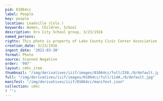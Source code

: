 ```yaml
---
pid: 01064cc
label: People
key: people
location: Leadville (Colo.)
keywords: Women, Children, School
description: Oro City School group, 3/23/1916
named_persons: 
rights: This photo is property of Lake County Civic Center Association.
creation_date: 3/23/1916
ingest_date: '2021-03-30'
format: Photo
source: Scanned Negative
order: '997'
layout: cmhc_item
thumbnail: "/img/derivatives/iiif/images/01064cc/full/250,/0/default.jpg"
full: "/img/derivatives/iiif/images/01064cc/full/1140,/0/default.jpg"
manifest: "/img/derivatives/iiif/01064cc/manifest.json"
collection: cmhc
! '': 
---
```

